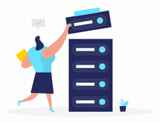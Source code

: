 <svg id="Layer_1" data-name="Layer 1" xmlns="http://www.w3.org/2000/svg" viewBox="0 0 400 300" width="406" height="306" class="illustration styles_illustrationTablet__1DWOa"><ellipse cx="207.55" cy="256.09" rx="164.68" ry="11.38" fill="#e6e6e6" opacity="0.45"></ellipse><path d="M111.88,179.92,103,208.24A29.06,29.06,0,0,1,87.75,225.8l-13,6.19.52,3.84,19.46-4.2a34.26,34.26,0,0,0,21.09-17.88l13.74-28.29Z" fill="#f4a28c"></path><path d="M300.22,244.67s-8.93-2.44-10.87-10.75c0,0,13.83-2.79,14.23,11.49Z" fill="#68e1fd" opacity="0.19"></path><path d="M301.32,243.79s-6.24-9.86-.75-19.08c0,0,10.52,6.68,5.84,19.1Z" fill="#68e1fd" opacity="0.51"></path><path d="M302.92,243.79s3.3-10.41,13.26-12.38c0,0,1.87,6.76-6.45,12.41Z" fill="#68e1fd"></path><polygon points="296.45 243.56 298.26 255.94 309.66 255.99 311.34 243.62 296.45 243.56" fill="#24285b"></polygon><rect x="182.93" y="93.02" width="98.07" height="163.13" fill="#24285b"></rect><rect x="178.2" y="36.86" width="98.07" height="37.7" transform="translate(-6.03 37.6) rotate(-9.34)" fill="#24285b"></rect><rect x="194.12" y="26.29" width="58.34" height="10.89" transform="matrix(0.99, -0.16, 0.16, 0.99, -2.19, 36.65)" fill="#68e1fd"></rect><rect x="191.02" y="141.61" width="81.71" height="26.09" rx="9.29" fill="#fff" opacity="0.07"></rect><circle cx="257.83" cy="154.69" r="6.98" fill="#68e1fd"></circle><rect x="199.39" y="151.37" width="41.13" height="6.63" fill="#fff"></rect><rect x="191.02" y="103.61" width="81.71" height="26.09" rx="9.29" fill="#fff" opacity="0.07"></rect><circle cx="257.83" cy="116.69" r="6.98" fill="#68e1fd"></circle><rect x="199.39" y="113.37" width="41.13" height="6.63" fill="#fff"></rect><rect x="186.28" y="42.68" width="81.71" height="26.09" rx="9.29" transform="matrix(0.99, -0.16, 0.16, 0.99, -6.03, 37.59)" fill="#fff" opacity="0.07"></rect><circle cx="252.76" cy="51.54" r="6.98" fill="#68e1fd"></circle><rect x="194.82" y="54.37" width="41.13" height="6.63" transform="translate(-6.51 35.71) rotate(-9.34)" fill="#fff"></rect><rect x="191.02" y="181.26" width="81.71" height="26.09" rx="9.29" fill="#fff" opacity="0.07"></rect><circle cx="257.83" cy="194.34" r="6.98" fill="#68e1fd"></circle><rect x="199.39" y="191.02" width="41.13" height="6.63" fill="#fff"></rect><rect x="191.02" y="220.91" width="81.71" height="26.09" rx="9.29" fill="#fff" opacity="0.07"></rect><circle cx="257.83" cy="233.99" r="6.98" fill="#68e1fd"></circle><rect x="199.39" y="230.67" width="41.13" height="6.63" fill="#fff"></rect><polygon points="141.22 187.91 145.38 248.56 141.51 249.9 126.11 193.16 141.22 187.91" fill="#f4a28c"></polygon><path d="M146.17,249.6s.84,3.59,3.55,4.71,1.34,5-2.74,2.65a26.25,26.25,0,0,1-3.6-2.52,7.71,7.71,0,0,0-3.65-1.56,1.24,1.24,0,0,1-1-1c-.55-2,3.95-3.86,3.95-3.86Z" fill="#68e1fd"></path><path d="M75.26,235.83s-2.74,2.1-2.66,4.84-3.78,3.07-3.31-1.32a24.35,24.35,0,0,1,.76-4,7.08,7.08,0,0,0-.07-3.71,1.2,1.2,0,0,1,.52-1.25c1.49-1.22,4.82,1.9,4.82,1.9Z" fill="#68e1fd"></path><polygon points="118.01 100 119.45 105.83 114.72 108.33 113.89 98.35 118.01 100" fill="#f4a28c"></polygon><path d="M112.78,92.73a3.56,3.56,0,0,1,5.94-.52c1.75,2.2,3.8,5.64,1,7.2-4.21,2.39-7.48-3-7.48-3A6.54,6.54,0,0,1,112.78,92.73Z" fill="#f4a28c"></path><rect x="67.37" y="123.51" width="34.3" height="24.23" transform="translate(29.61 285.7) rotate(-127.97)" fill="#ffd200"></rect><path d="M93.36,118.29S73,150.13,77.07,154.82c12.94,14.88,41.67-18.64,41.67-18.64Z" fill="#f4a28c"></path><path d="M139.42,113.54A35.15,35.15,0,0,0,99,112.81c-5.33,3.63-9.44,9-7.56,16.9,4.41,18.4,18.51,30.53,19,46.72l33.38-2.24V153.35a14.27,14.27,0,0,1,4.55-10.51c2.91-2.68,5.8-7.05,3.82-13.06C150.39,124.45,145.84,118.25,139.42,113.54Z" fill="#68e1fd"></path><path d="M115.43,96.45s-1-.94-1.52.24,1.2,1.91,1.79,1.34S115.43,96.45,115.43,96.45Z" fill="#f4a28c"></path><path d="M122.9,122.21s-7.21,13.79,1.16,27.23-7.5,26.58-7.5,26.58l27.22-1.83V162.31s-1.68-15,3.51-18.41c0,0,8.88-6.4,4.1-16.09s-28.49-5.6-28.49-5.6" opacity="0.08"></path><path d="M109,114c.64-2.49,3.61-7-.58-15.19-.88-1.73-1.58-5.78.09-8.58,4-6.71,10.38-4.42,9.62-.66s-1.29,5.55-1.29,5.55,12.12,8.69,10.35,15.1C125.62,115.87,106.3,124.34,109,114Z" fill="#24285b"></path><polygon points="108.93 167.91 143.78 167.91 149.33 216.13 97.63 213.8 108.93 167.91" fill="#24285b"></polygon><path d="M124.28,132a9.79,9.79,0,0,1,1.44-13.86,50.17,50.17,0,0,1,6.38-4.24c13.29-7.61,35.38-24.43,44.68-47.63,0,0,2.18-8.48,8.65-8.18s4.24,8.34-2.2,8.26c0,0-5.27,50.34-43.94,69.07a12.46,12.46,0,0,1-15-3.42Z" fill="#f4a28c"></path><polygon points="100 47.99 100 66.36 111.87 66.36 114.47 73.67 117.54 66.36 129.41 66.36 129.41 47.99 100 47.99" fill="#e6e6e6"></polygon><path d="M113.22,61.28h0a.91.91,0,0,1-.68-.36l-3.11-4a.92.92,0,0,1,1.45-1.13l2.44,3.14,6-6.5a.92.92,0,1,1,1.35,1.25L113.9,61A.93.93,0,0,1,113.22,61.28Z" opacity="0.12"></path></svg>
